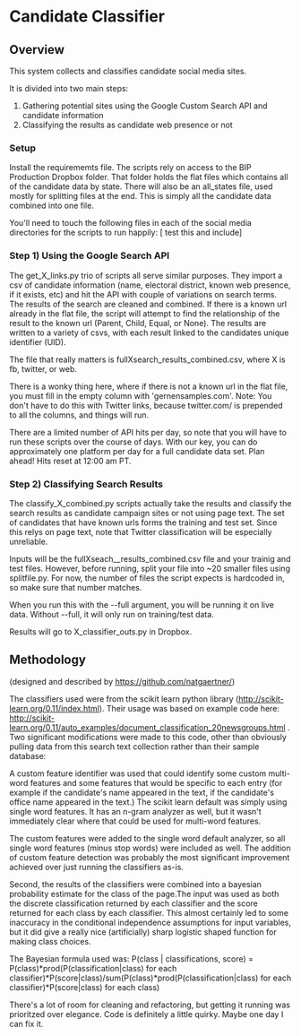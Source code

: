 # Candidate Classifier

## Overview

This system collects and classifies candidate social media sites.

It is divided into two main steps:
1. Gathering potential sites using the Google Custom Search API and candidate information 
2. Classifying the results as candidate web presence or not

### Setup
Install the requirememts file. 
The scripts rely on access to the BIP Production Dropbox folder. 
That folder holds the flat files which contains all of the candidate data by state.
There will also be an all_states file, used mostly for splitting files at the end. This is simply all the candidate data combined into one file. 

You'll need to touch the following files in each of the social media directories for the scripts to run happily:
[ test this and include]


### Step 1) Using the Google Search API

The get_X_links.py trio of scripts all serve similar purposes. They import a csv of candidate information (name, electoral district, known web presence, if it exists, etc) and hit the API with couple of variations on search terms. The results of the search are cleaned and combined. If there is a known url already in the flat file, the script will attempt to find the relationship of the result to the known url (Parent, Child, Equal, or None). The results are written to a variety of csvs, with each result linked to the candidates unique identifier (UID). 

The file that really matters is fullXsearch_results_combined.csv, where X is fb, twitter, or web.

There is a wonky thing here, where if there is not a known url in the flat file, you must fill in the empty column with 'gernensamples.com'. Note: You don't have to do this with Twitter links, because twitter.com/ is prepended to all the columns, and things will run. 

There are a limited number of API hits per day, so note that you will have to run these scripts over the course of days. With our key, you can do approximately one platform per day for a full candidate data set. Plan ahead! 
Hits reset at 12:00 am PT.


### Step 2) Classifying Search Results

The classify_X_combined.py scripts actually take the results and classify the search results as candidate campaign sites or not using page text. The set of candidates that have known urls forms the training and test set. Since this relys on page text, note that Twitter classification will be especially unreliable. 

Inputs will be the fullXseach__results_combined.csv file and your trainig and test files. However, before running, split your file into ~20 smaller files using splitfile.py. For now, the number of files the script expects is hardcoded in, so make sure that number matches. 

When you run this with the --full argument, you will be running it on live data. Without --full, it will only run on training/test data.

Results will go to X_classifier_outs.py in Dropbox.

## Methodology 

(designed and described by https://github.com/natgaertner/)

The classifiers used were from the scikit learn python library (http://scikit-learn.org/0.11/index.html). Their usage was  based on example code here: http://scikit-learn.org/0.11/auto_examples/document_classification_20newsgroups.html . Two significant modifications were made to this code, other than obviously pulling data from this search text collection rather than their sample database:

A custom feature identifier was used that could identify some custom multi-word features and some features that would be specific to each entry (for example if the candidate's name appeared in the text, if the candidate's office name appeared in the text.) The scikit learn default was simply using single word features. It has an n-gram analyzer as well, but it wasn't immediately clear where that could be used for multi-word features.

The custom features were added to the single word default analyzer, so all single word features (minus stop words) were included as well. The addition of custom feature detection was probably the most significant improvement achieved over just running the classifiers as-is.

Second, the results of the classifiers were combined into a bayesian probability estimate for the class of the page.The input was used as both the discrete classification returned by each classifier and the score returned for each class by each classifier. This almost certainly led to some inaccuracy in the conditional independence assumptions for input variables, but it did give a really nice (artificially) sharp logistic shaped function for making class choices.

The Bayesian formula used was:
P(class | classifications, score) = P(class)*prod(P(classification|class) for each classifier)*P(score|class)/sum(P(class)*prod(P(classification|class) for each classifier)*P(score|class) for each class)


There's a lot of room for cleaning and refactoring, but getting it running was prioritzed over elegance. Code is definitely a little quirky. Maybe one day I can fix it.